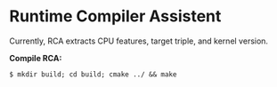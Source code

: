 # Runtime Compiler Assistent

Currently, RCA extracts CPU features, target triple, and kernel version.

**Compile RCA:**
```
$ mkdir build; cd build; cmake ../ && make
```
